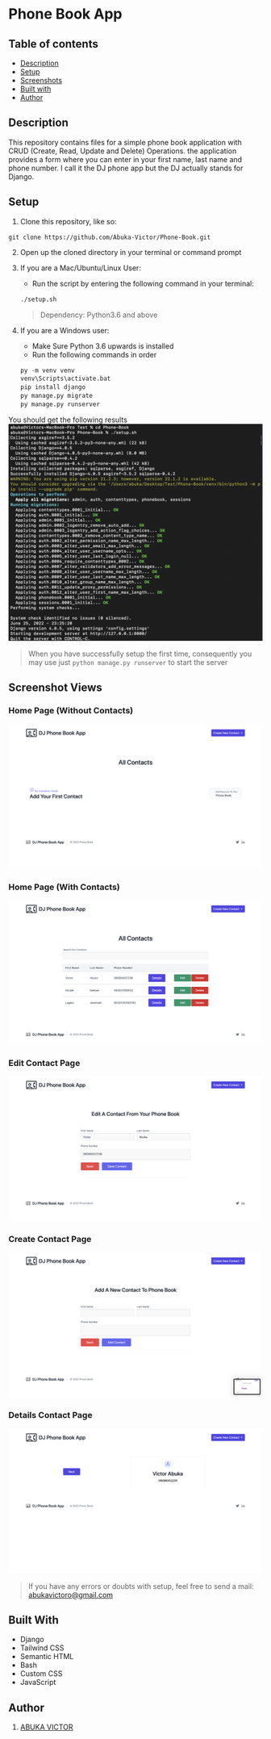 # Phone Book App

## Table of contents

- [Description](#description)
- [Setup](#setup)
- [Screenshots](#screenshot-views)
- [Built with](#built-with)
- [Author](#author)


## Description

This repository contains files for a simple phone book application with CRUD (Create, Read, Update and Delete) Operations. the application provides a form where you can enter in your first name, last name and phone number. I call it the DJ phone app but the DJ actually stands for Django.

## Setup

1. Clone this repository, like so:

```
git clone https://github.com/Abuka-Victor/Phone-Book.git
```
2. Open up the cloned directory in your terminal or command prompt
3. If you are a Mac/Ubuntu/Linux User:
    - Run the script by entering the following command in your terminal:
 
     ```sh
     ./setup.sh
     ```
     > Dependency: Python3.6 and above
     
  
4. If you are a Windows user:
    - Make Sure Python 3.6 upwards is installed
    - Run the following commands in order
    ```py
    py -m venv venv
    venv\Scripts\activate.bat
    pip install django
    py manage.py migrate
    py manage.py runserver
    ```
    
You should get the following results
![Successful Console Snapshot](./images/scs.png)

> When you have successfully setup the first time, consequently you may use just `python manage.py runserver` to start the server


## Screenshot Views

### Home Page (Without Contacts)

![Index Page](./images/ip1.png)

### Home Page (With Contacts)

![Index Page](./images/ip2.png)

### Edit Contact Page

![Edit Page](./images/ep.png)

### Create Contact Page

![Create Page](./images/ap.png)

### Details Contact Page

![Details Page](./images/dp.png)

> If you have any errors or doubts with setup, feel free to send a mail: abukavictoro@gmail.com

## Built With

- Django
- Tailwind CSS
- Semantic HTML
- Bash
- Custom CSS
- JavaScript

## Author

1. [ABUKA VICTOR](https://github.com/Abuka-Victor)

